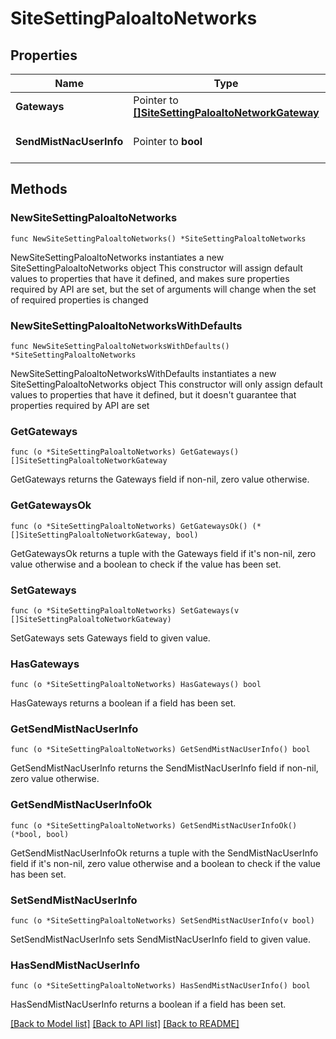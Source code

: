 # SiteSettingPaloaltoNetworks

## Properties

Name | Type | Description | Notes
------------ | ------------- | ------------- | -------------
**Gateways** | Pointer to [**[]SiteSettingPaloaltoNetworkGateway**](SiteSettingPaloaltoNetworkGateway.md) |  | [optional] 
**SendMistNacUserInfo** | Pointer to **bool** |  | [optional] [default to false]

## Methods

### NewSiteSettingPaloaltoNetworks

`func NewSiteSettingPaloaltoNetworks() *SiteSettingPaloaltoNetworks`

NewSiteSettingPaloaltoNetworks instantiates a new SiteSettingPaloaltoNetworks object
This constructor will assign default values to properties that have it defined,
and makes sure properties required by API are set, but the set of arguments
will change when the set of required properties is changed

### NewSiteSettingPaloaltoNetworksWithDefaults

`func NewSiteSettingPaloaltoNetworksWithDefaults() *SiteSettingPaloaltoNetworks`

NewSiteSettingPaloaltoNetworksWithDefaults instantiates a new SiteSettingPaloaltoNetworks object
This constructor will only assign default values to properties that have it defined,
but it doesn't guarantee that properties required by API are set

### GetGateways

`func (o *SiteSettingPaloaltoNetworks) GetGateways() []SiteSettingPaloaltoNetworkGateway`

GetGateways returns the Gateways field if non-nil, zero value otherwise.

### GetGatewaysOk

`func (o *SiteSettingPaloaltoNetworks) GetGatewaysOk() (*[]SiteSettingPaloaltoNetworkGateway, bool)`

GetGatewaysOk returns a tuple with the Gateways field if it's non-nil, zero value otherwise
and a boolean to check if the value has been set.

### SetGateways

`func (o *SiteSettingPaloaltoNetworks) SetGateways(v []SiteSettingPaloaltoNetworkGateway)`

SetGateways sets Gateways field to given value.

### HasGateways

`func (o *SiteSettingPaloaltoNetworks) HasGateways() bool`

HasGateways returns a boolean if a field has been set.

### GetSendMistNacUserInfo

`func (o *SiteSettingPaloaltoNetworks) GetSendMistNacUserInfo() bool`

GetSendMistNacUserInfo returns the SendMistNacUserInfo field if non-nil, zero value otherwise.

### GetSendMistNacUserInfoOk

`func (o *SiteSettingPaloaltoNetworks) GetSendMistNacUserInfoOk() (*bool, bool)`

GetSendMistNacUserInfoOk returns a tuple with the SendMistNacUserInfo field if it's non-nil, zero value otherwise
and a boolean to check if the value has been set.

### SetSendMistNacUserInfo

`func (o *SiteSettingPaloaltoNetworks) SetSendMistNacUserInfo(v bool)`

SetSendMistNacUserInfo sets SendMistNacUserInfo field to given value.

### HasSendMistNacUserInfo

`func (o *SiteSettingPaloaltoNetworks) HasSendMistNacUserInfo() bool`

HasSendMistNacUserInfo returns a boolean if a field has been set.


[[Back to Model list]](../README.md#documentation-for-models) [[Back to API list]](../README.md#documentation-for-api-endpoints) [[Back to README]](../README.md)


